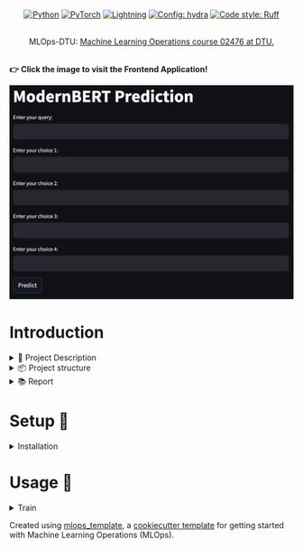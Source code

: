 <div align="center">

<br/>

<p align="center">
<a href="https://pytorch.org/get-started/locally/"><img alt="Python" src="https://img.shields.io/badge/-Python 3.12-blue?style=for-the-badge&logo=python&logoColor=white"></a>
<a href="https://pytorch.org/get-started/locally/"><img alt="PyTorch" src="https://img.shields.io/badge/-PyTorch 2.5+-ee4c2c?style=for-the-badge&logo=pytorch&logoColor=white"></a>
<a href="https://pytorchlightning.ai/"><img alt="Lightning" src="https://img.shields.io/badge/-Lightning-792ee5?style=for-the-badge&logo=pytorchlightning&logoColor=white"></a>
<a href="https://hydra.cc/"><img alt="Config: hydra" src="https://img.shields.io/badge/config-hydra-89b8cd?style=for-the-badge&labelColor=gray"></a>
<a href="https://beta.ruff.rs/docs/"><img alt="Code style: Ruff" src="https://img.shields.io/badge/code%20style-Ruff-007ACC.svg?style=for-the-badge&labelColor=gray"></a>
</div>

<br/>

<div align="center">
MLOps-DTU: <a href="https://skaftenicki.github.io/dtu_mlops/">Machine Learning Operations course 02476 at DTU.</a>
</div>

<br/>

**👉 Click the image to visit the Frontend Application!**

[![Frontend Application](https://github.com/bertramhojer/mlops-55/blob/main/reports/figures/streamlit.png)](https://modernbert-frontend-203438086142.europe-west1.run.app)

# Introduction
<details>
<summary>🐙 Project Description</summary>

**Goal:**
The primary purpose of this project is to finetune a cutting-edge natural language processing model to perform binary or multiclass classification on a multiple-choice Q&A dataset for knowledge evaluation across various subjects. The secondary purpose is for the authors of this repository to further develop their MLOps skills by employing various tools for model development, deployment, and maintenance.

**Framework:**
We use HuggingFace’s transformers library to load the pre-trained [ModernBERT](https://huggingface.co/answerdotai/ModernBERT-base) embeddings and [PyTorch-Lightning](https://lightning.ai/) to fine-tune the model on the specified dataset. Weights and Biases will be utilized to optimize ModernBERT’s hyperparameters, and resulting models will be evaluated with several Scikit-learn metrics. For packaging management and development, we employ [uv](https://docs.astral.sh/uv/) and [Docker Dev Containers](https://code.visualstudio.com/docs/devcontainers/containers) to ensure every group member starts with the same environment configuration when working on the project.

**Data:**
We use HuggingFace datasets to load the MMLU (Massive Multitask Language Understanding)  dataset. The dataset is preprocessed to fine-tune a BERT model. We provide both a binary and multi-class format of the data. The binary format dataset is 4x larger, providing certain benefits: more training data and a more explicit learning signal from negative and positive examples. The multi-class format dataset only contains correct question-answer pairs, resulting in faster inference than the binary format, as we only need one inference to pass for classification (instead of four).

**Deep learning models used:**
ModernBERT is a state-of-the-art bidirectional encoder-only Transformer pre-trained on 2 trillion tokens of English and code data. ModernBERT supports a context length of 8,192 tokens, offering superior downstream performance and faster processing than older encoder models. In addition, we will integrate different classification heads. Released only a few weeks ago, ModernBERT has yet to be tested on MMLU benchmarks. For this project, we incorporate different classification heads to achieve satisfactory classification accuracy, aligning with our focus on MLOps rather than model complexity.

</div>
</details>

<details>
<summary>📦 Project structure</summary>

The directory structure of the project looks like this:
```txt
├── .github/                  # Github actions and dependabot
│   ├── dependabot.yaml
│   └── workflows/
│       └── tests.yaml
├── configs/                  # Configuration files
├── data/                     # Data directory
│   ├── processed
│   └── raw
├── dockerfiles/              # Dockerfiles
│   ├── api.Dockerfile
│   └── train.Dockerfile
├── docs/                     # Documentation
│   ├── mkdocs.yml
│   └── source/
│       └── index.md
├── models/                   # Trained models
├── src/                      # Source code
│   └── project
│       ├── __init__.py
│       ├── __pycache__
│       ├── api.py
│       ├── collate.py
│       ├── configs.py
│       ├── data.py
│       ├── evaluate.py
│       ├── frontend.py
│       ├── model.py
│       ├── settings.py
│       ├── sweep.py
│       ├── tools.py
│       ├── train.py
│       ├── utils.py
│       └── visualize.py
└── tests/                    # Tests
│   ├── __init__.py
│   ├── test_api.py
│   ├── test_data.py
│   └── test_model.py
├── .gitignore
├── .pre-commit-config.yaml
├── LICENSE
├── pyproject.toml            # Python project file
├── README.md                 # Project README
```
</details>

<details>
<summary>📚 Report</summary>

</details>


# Setup 🔧

<details>
<summary>Installation</summary>

We only support development mode for now. You need to install install `uv` and the project using:
```shell
curl -LsSf https://astral.sh/uv/install.sh | less
uv sync
```
As a fast track, we have defined a dev container, which will spin a containarized environment ready for development.

If you only want to use the project for trainig or frontend, you can pass in the `--extra` argument. For examples, to use the project for training:
```shell
uv sync --extra train
```

</details>

# Usage 🦊
<details>
<summary>Train</summary>

The `train` endpoint uses `hydra` to parse arguments and configure the run.
See `src/project/train.py` for the default configuration. You can override any of the default values by passing them as arguments to the `train` endpoint. For example, to train a T5-base encoder on MMLU using DDP:


```shell
uv run train train/model_name=t5-base train/train_batch_size=4 train/strategy=DDP datamodule/filename=mmlu 
```
You can also define a yaml configuration named "expA.yaml" in the folder `configs/experiments`, and use it to override the default variables:
```shell
uv run train experiment=expA
```

</details>



Created using [mlops_template](https://github.com/SkafteNicki/mlops_template),
a [cookiecutter template](https://github.com/cookiecutter/cookiecutter) for getting
started with Machine Learning Operations (MLOps).
